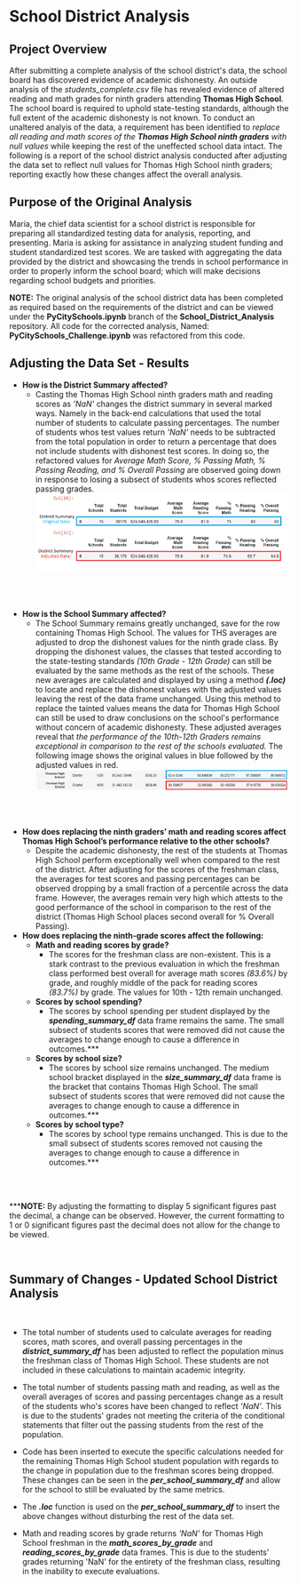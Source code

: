 # School District Analysis
## Project Overview
After submitting a complete analysis of the school district's data, the school board has discovered evidence of academic dishonesty. An outside analysis of the *students_complete.csv* file has revealed evidence of altered reading and math grades for ninth graders attending **Thomas High School**. The school board is required to uphold state-testing standards, although the full extent of the academic dishonesty is not known. To conduct an unaltered analyis of the data, a requirement has been identified to *replace all reading and math scores of the **Thomas High School ninth graders** with null values* while keeping the rest of the uneffected school data intact. The following is a report of the school district analysis conducted after adjusting the data set to reflect null values for Thomas High School ninth graders; reporting exactly how these changes affect the overall analysis. 

## Purpose of the Original Analysis
Maria, the chief data scientist for a school district is responsible for preparing all standardized testing data for analysis, reporting, and presenting. Maria is asking for assistance in analyzing student funding and student standardized test scores. We are tasked with aggregating the data provided by the district and showcasing the trends in school performance in order to properly inform the school board; which will make decisions regarding school budgets and priorities. 

**NOTE:** The original analysis of the school district data has been completed as required based on the requirements of the district and can be viewed under the **PyCitySchools.ipynb** branch of the **School_District_Analysis** repository. All code for the corrected analysis, Named: **PyCitySchools_Challenge.ipynb** was refactored from this code. 

## Adjusting the Data Set - Results
- **How is the District Summary affected?**
    - Casting the Thomas High School ninth graders math and reading scores as *'NaN'* changes the district summary in several marked ways. Namely in the back-end calculations that used the total number of students to calculate passing percentages. The number of students whos test values return *'NaN'* needs to be subtracted from the total population in order to return a percentage that does not include students with dishonest test scores. In doing so, the refactored values for *Average Math Score, % Passing Math, % Passing Reading, and % Overall Passing* are observed going down in response to losing a subsect of students whos scores reflected passing grades.
![](District_Summary_Comparison.png)

<br />
<br />

- **How is the School Summary affected?**
    - The School Summary remains greatly unchanged, save for the row containing Thomas High School. The values for THS averages are adjusted to drop the dishonest values for the ninth grade class. By dropping the dishonest values, the classes that tested according to the state-testing standards *(10th Grade - 12th Grade)* can still be evaluated by the same methods as the rest of the schools. These new averages are calculated and displayed by using a method ***(.loc)*** to locate and replace the dishonest values with the adjusted values leaving the rest of the data frame unchanged. Using this method to replace the tainted values means the data for Thomas High School can still be used to draw conclusions on the school's performance without concern of academic dishonesty. These adjusted averages reveal that *the performance of the 10th-12th Graders remains exceptional in comparison to the rest of the schools evaluated.* The following image shows the original values in blue followed by the adjusted values in red.
![](School_Comparison.png)

<br />
<br />

- **How does replacing the ninth graders’ math and reading scores affect Thomas High School’s performance relative to the other schools?**
    - Despite the academic dishonesty, the rest of the students at Thomas High School perform exceptionally well when compared to the rest of the district. After adjusting for the scores of the freshman class, the averages for test scores and passing percentages can be observed dropping by a small fraction of a percentile across the data frame. However, the averages remain very high which attests to the good performance of the school in comparison to the rest of the district (Thomas High School places second overall for % Overall Passing).
- **How does replacing the ninth-grade scores affect the following:**
    - **Math and reading scores by grade?**
        - The scores for the freshman class are non-existent. This is a stark contrast to the previous evaluation in which the freshman class performed best overall for average math scores *(83.6%)* by grade, and roughly middle of the pack for reading scores *(83.7%)* by grade. The values for 10th - 12th remain unchanged. 
    - **Scores by school spending?**
        - The scores by school spending per student displayed by the ***spending_summary_df*** data frame remains the same. The small subsect of students scores that were removed did not cause the averages to change enough to cause a difference in outcomes.***
    - **Scores by school size?**
        - The scores by school size remains unchanged. The medium school bracket displayed in the ***size_summary_df*** data frame is the bracket that contains Thomas High School. The small subsect of students scores that were removed did not cause the averages to change enough to cause a difference in outcomes.***
    - **Scores by school type?**
        - The scores by school type remains unchanged. This is due to the small subsect of students scores removed not causing the averages to change enough to cause a difference in outcomes.***

<br />
<br />

*****NOTE:** By adjusting the formatting to display 5 significant figures past the decimal, a change can be observed. However, the current formatting to 1 or 0 significant figures past the decimal does not allow for the change to be viewed.   

<br />

## Summary of Changes - Updated School District Analysis

<br />

- The total number of students used to calculate averages for reading scores, math scores, and overall passing percentages in the ***district_summary_df*** has been adjusted to reflect the population minus the freshman class of Thomas High School. These students are not included in these calculations to maintain academic integrity.

- The total number of students passing math and reading, as well as the overall averages of scores and passing percentages change as a result of the students who's scores have been changed to reflect *'NaN'*. This is due to the students' grades not meeting the criteria of the conditional statements that filter out the passing students from the rest of the population.  

- Code has been inserted to execute the specific calculations needed for the remaining Thomas High School student population with regards to the change in population due to the freshman scores being dropped. These changes can be seen in the ***per_school_summary_df*** and allow for the school to still be evaluated by the same metrics. 

- The ***.loc*** function is used on the ***per_school_summary_df*** to insert the above changes without disturbing the rest of the data set. 

- Math and reading scores by grade returns *'NaN'* for Thomas High School freshman in the ***math_scores_by_grade*** and ***reading_scores_by_grade*** data frames. This is due to the students' grades returning 'NaN' for the entirety of the freshman class, resulting in the inability to execute evaluations.  